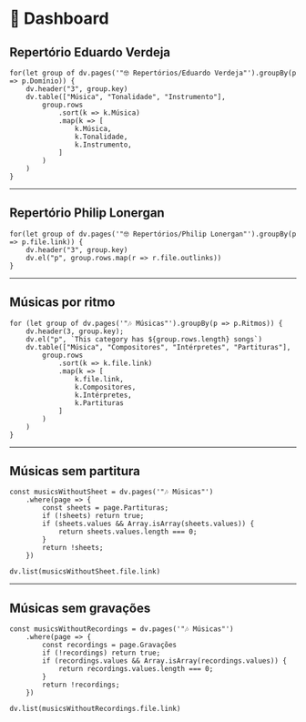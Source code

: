 # 🎼 Dashboard

## Repertório Eduardo Verdeja

```dataviewjs
for(let group of dv.pages('"🤓 Repertórios/Eduardo Verdeja"').groupBy(p => p.Domínio)) {
	dv.header("3", group.key)
	dv.table(["Música", "Tonalidade", "Instrumento"],
        group.rows
			.sort(k => k.Música)
            .map(k => [
				k.Música,
				k.Tonalidade,
				k.Instrumento,
			]
		)
	)
}
```

---

## Repertório Philip Lonergan

```dataviewjs
for(let group of dv.pages('"🤓 Repertórios/Philip Lonergan"').groupBy(p => p.file.link)) {
	dv.header("3", group.key)
	dv.el("p", group.rows.map(r => r.file.outlinks))
}
```

---

## Músicas por ritmo

```dataviewjs
for (let group of dv.pages('"🎶 Músicas"').groupBy(p => p.Ritmos)) {
    dv.header(3, group.key);
	dv.el("p", `This category has ${group.rows.length} songs`)
    dv.table(["Música", "Compositores", "Intérpretes", "Partituras"],
        group.rows
			.sort(k => k.file.link)
            .map(k => [
				k.file.link,
				k.Compositores,
				k.Intérpretes,
				k.Partituras
			]
		)
	)
}
```

---

## Músicas sem partitura
```dataviewjs
const musicsWithoutSheet = dv.pages('"🎶 Músicas"')
	.where(page => {
		const sheets = page.Partituras;
		if (!sheets) return true;
		if (sheets.values && Array.isArray(sheets.values)) {
			return sheets.values.length === 0;
		}
		return !sheets;
	})

dv.list(musicsWithoutSheet.file.link)
```

---

## Músicas sem gravações
```dataviewjs
const musicsWithoutRecordings = dv.pages('"🎶 Músicas"')
	.where(page => {
		const recordings = page.Gravações
		if (!recordings) return true;
		if (recordings.values && Array.isArray(recordings.values)) {
			return recordings.values.length === 0;
		}
		return !recordings;
	})

dv.list(musicsWithoutRecordings.file.link)
```
